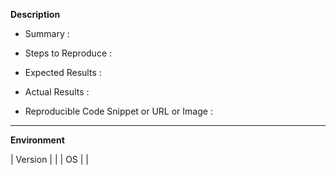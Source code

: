 **Description**

- Summary : 

- Steps to Reproduce : 

- Expected Results : 

- Actual Results : 

- Reproducible Code Snippet or URL or Image : 

---

**Environment**

| Version | <!-- Version of `upbit-api-node`--> |
| OS      | <!-- OS you use --> |

<!-- You can fill out this table with more detailes -->
